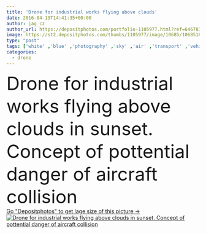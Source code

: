 ```yaml
---
title: 'Drone for industrial works flying above clouds'
date: 2016-04-19T14:41:35+00:00
author: jag_cz
author_url: https://depositphotos.com/portfolio-1105977.html?ref=64678756
image: https://st2.depositphotos.com/thumbs/1105977/image/10685/106851896/api_thumb_450.jpg?forcejpeg=true
type: "post"
tags: ['white' ,'blue' ,'photography' ,'sky' ,'air' ,'transport' ,'vehicle' ,'danger' ,'cloud' ,'technology' ,'photo' ,'modern' ,'sunset' ,'symbol' ,'concept' ,'motion' ,'icon' ,'evening' ,'camera' ,'remote' ,'delivery' ,'fly' ,'crash' ,'thread' ,'watching' ,'flight' ,'innovation' ,'control' ,'propeller' ,'gadget' ,'aircraft' ,'helicopter' ,'spy' ,'above' ,'dramatic' ,'surveillance' ,'airplane' ,'aviation' ,'aerial' ,'engagement' ,'accident' ,'collision' ,'copter' ,'rotor' ,'controlled' ,'drone' ]
categories: 
  - drone
---
```

<div aling="center">
            <font size="60"> Drone for industrial works flying above clouds in sunset. Concept of pottential danger of aircraft collision</font>   
</div>
<div>
    <a href='https://depositphotos.com/106851896/stock-photo-drone-for-industrial-works-flying.html?ref=64678756' target=_blank > Go "Depositphotos" to get lage size of this picture ->
        <img href='https://depositphotos.com/106851896/stock-photo-drone-for-industrial-works-flying.html?ref=64678756' src='https://st2.depositphotos.com/1105977/10685/i/950/depositphotos_106851896-stock-photo-drone-for-industrial-works-flying.jpg?forcejpeg=true' alt='Drone for industrial works flying above clouds in sunset. Concept of pottential danger of aircraft collision' >
    </a>
</div>
